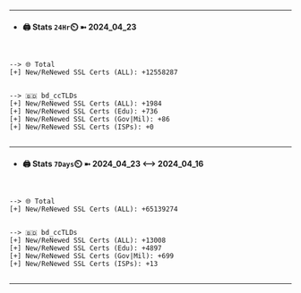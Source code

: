 

---
- #### 🖨️ **Stats** `24Hr`⏲️ ➼ 2024_04_23
```console


--> 🌐 Total
[+] New/ReNewed SSL Certs (ALL): +12558287


--> 🇧🇩 bd_ccTLDs
[+] New/ReNewed SSL Certs (ALL): +1984
[+] New/ReNewed SSL Certs (Edu): +736
[+] New/ReNewed SSL Certs (Gov|Mil): +86
[+] New/ReNewed SSL Certs (ISPs): +0


```

---
- #### 🖨️ **Stats** `7Days`⏲️ ➼ 2024_04_23 <--> 2024_04_16
```console


--> 🌐 Total
[+] New/ReNewed SSL Certs (ALL): +65139274


--> 🇧🇩 bd_ccTLDs
[+] New/ReNewed SSL Certs (ALL): +13008
[+] New/ReNewed SSL Certs (Edu): +4897
[+] New/ReNewed SSL Certs (Gov|Mil): +699
[+] New/ReNewed SSL Certs (ISPs): +13


```

---

